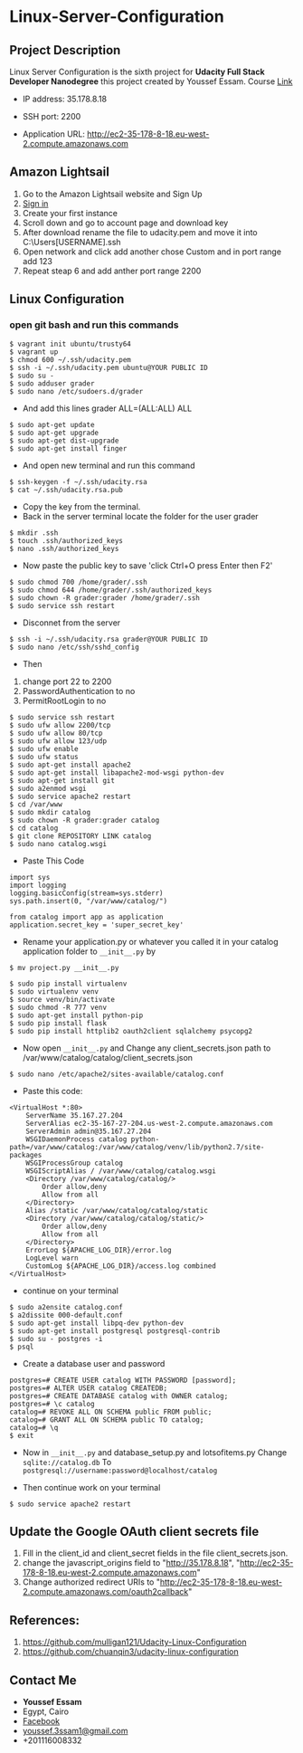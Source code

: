 # Linux-Server-Configuration



## Project Description

Linux Server Configuration is the sixth project for **Udacity Full Stack Developer Nanodegree** this project created by Youssef Essam.
Course <a href="https://eg.udacity.com/course/full-stack-web-developer-nanodegree--nd004">Link</a>

* IP address: 35.178.8.18

* SSH port: 2200

* Application URL: <a href = "http://ec2-35-178-8-18.eu-west-2.compute.amazonaws.com" >http://ec2-35-178-8-18.eu-west-2.compute.amazonaws.com</a>
## Amazon Lightsail

1. Go to the Amazon Lightsail website and Sign Up
2. <a href = "https://lightsail.aws.amazon.com/" target="_blank" >Sign in</a>
3. Create your first instance
4. Scroll down and go to account page and download key
5. After download rename the file to  udacity.pem and move it into C:\Users\[USERNAME]\.ssh
6. Open network and click add another chose Custom and in port range add 123
7. Repeat steap 6 and add anther port range 2200

## Linux Configuration
### open git bash and run this commands

```
$ vagrant init ubuntu/trusty64
$ vagrant up
$ chmod 600 ~/.ssh/udacity.pem
$ ssh -i ~/.ssh/udacity.pem ubuntu@YOUR PUBLIC ID
$ sudo su -
$ sudo adduser grader
$ sudo nano /etc/sudoers.d/grader
```
* And add this lines grader ALL=(ALL:ALL) ALL
```
$ sudo apt-get update
$ sudo apt-get upgrade
$ sudo apt-get dist-upgrade
$ sudo apt-get install finger
```
* And open new terminal and run this command 
```
$ ssh-keygen -f ~/.ssh/udacity.rsa
$ cat ~/.ssh/udacity.rsa.pub
```
* Copy the key from the terminal.
* Back in the server terminal locate the folder for the user grader
```
$ mkdir .ssh
$ touch .ssh/authorized_keys
$ nano .ssh/authorized_keys
```
* Now paste the public key to save 'click Ctrl+O press Enter then F2'
```
$ sudo chmod 700 /home/grader/.ssh
$ sudo chmod 644 /home/grader/.ssh/authorized_keys 
$ sudo chown -R grader:grader /home/grader/.ssh
$ sudo service ssh restart
```
* Disconnet from the server
```
$ ssh -i ~/.ssh/udacity.rsa grader@YOUR PUBLIC ID
$ sudo nano /etc/ssh/sshd_config
```
* Then
1. change port 22 to 2200
2. PasswordAuthentication to no
3. PermitRootLogin to no

```
$ sudo service ssh restart
$ sudo ufw allow 2200/tcp
$ sudo ufw allow 80/tcp
$ sudo ufw allow 123/udp
$ sudo ufw enable
$ sudo ufw status
$ sudo apt-get install apache2
$ sudo apt-get install libapache2-mod-wsgi python-dev
$ sudo apt-get install git
$ sudo a2enmod wsgi
$ sudo service apache2 restart
$ cd /var/www
$ sudo mkdir catalog
$ sudo chown -R grader:grader catalog
$ cd catalog
$ git clone REPOSITORY LINK catalog
$ sudo nano catalog.wsgi
```
* Paste This Code
```
import sys
import logging
logging.basicConfig(stream=sys.stderr)
sys.path.insert(0, "/var/www/catalog/")

from catalog import app as application
application.secret_key = 'super_secret_key'
```
* Rename your application.py or whatever you called it in your catalog application folder to ```__init__.py``` by 
``` 
$ mv project.py __init__.py 
```

```
$ sudo pip install virtualenv
$ sudo virtualenv venv
$ source venv/bin/activate
$ sudo chmod -R 777 venv
$ sudo apt-get install python-pip
$ sudo pip install flask
$ sudo pip install httplib2 oauth2client sqlalchemy psycopg2
```

* Now open ```__init__.py``` and Change any client_secrets.json path to /var/www/catalog/catalog/client_secrets.json
```
$ sudo nano /etc/apache2/sites-available/catalog.conf
```
* Paste this code:
```
<VirtualHost *:80>
    ServerName 35.167.27.204
    ServerAlias ec2-35-167-27-204.us-west-2.compute.amazonaws.com
    ServerAdmin admin@35.167.27.204
    WSGIDaemonProcess catalog python-path=/var/www/catalog:/var/www/catalog/venv/lib/python2.7/site-packages
    WSGIProcessGroup catalog
    WSGIScriptAlias / /var/www/catalog/catalog.wsgi
    <Directory /var/www/catalog/catalog/>
        Order allow,deny
        Allow from all
    </Directory>
    Alias /static /var/www/catalog/catalog/static
    <Directory /var/www/catalog/catalog/static/>
        Order allow,deny
        Allow from all
    </Directory>
    ErrorLog ${APACHE_LOG_DIR}/error.log
    LogLevel warn
    CustomLog ${APACHE_LOG_DIR}/access.log combined
</VirtualHost>
```
* continue on your terminal
```
$ sudo a2ensite catalog.conf
$ a2dissite 000-default.conf
$ sudo apt-get install libpq-dev python-dev
$ sudo apt-get install postgresql postgresql-contrib
$ sudo su - postgres -i
$ psql
```
* Create a database user and password
```
postgres=# CREATE USER catalog WITH PASSWORD [password];
postgres=# ALTER USER catalog CREATEDB;
postgres=# CREATE DATABASE catalog with OWNER catalog;
postgres=# \c catalog
catalog=# REVOKE ALL ON SCHEMA public FROM public;
catalog=# GRANT ALL ON SCHEMA public TO catalog;
catalog=# \q
$ exit
```
* Now in ``` __init__.py ``` and database_setup.py and lotsofitems.py Change ``` sqlite://catalog.db ``` To ``` postgresql://username:password@localhost/catalog ```

* Then continue work on your terminal
```
$ sudo service apache2 restart
```
## Update the Google OAuth client secrets file 
1. Fill in the client_id and client_secret fields in the file client_secrets.json.
2. change the javascript_origins field to  "http://35.178.8.18", "http://ec2-35-178-8-18.eu-west-2.compute.amazonaws.com"
3. Change authorized redirect URIs to "http://ec2-35-178-8-18.eu-west-2.compute.amazonaws.com/oauth2callback"

## References:
1. https://github.com/mulligan121/Udacity-Linux-Configuration
2. https://github.com/chuanqin3/udacity-linux-configuration


## Contact Me

* **Youssef Essam**
* Egypt, Cairo
* <a href ="https://www.facebook.com/yossef.essam.1213">Facebook</a>
* youssef.3ssam1@gmail.com
* +201116008332
